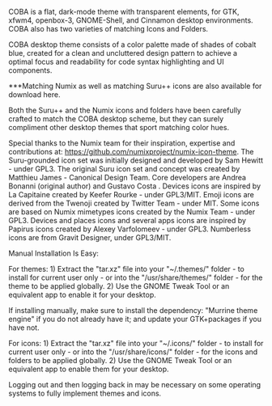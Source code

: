 COBA is a flat, dark-mode theme with transparent elements, for  GTK, xfwm4, openbox-3, GNOME-Shell, and Cinnamon desktop environments. COBA also has two varieties of matching Icons and Folders.

COBA desktop theme consists of a color palette made of shades of cobalt blue, created for a clean and uncluttered design pattern to achieve a optimal focus and readability for code syntax highlighting and UI components. 

***Matching Numix as well as matching Suru++ icons are also available for download here.

Both the Suru++ and the Numix icons and folders have been carefully crafted to match the COBA desktop scheme, but they can surely compliment other desktop themes that sport matching color hues.

Special thanks to the Numix team for their inspiration, expertise and contributions at: https://github.com/numixproject/numix-icon-theme. The Suru-grounded icon set was initially designed and developed by Sam Hewitt - under GPL3. The original Suru icon set and concept was created by Matthieu James - Canonical Design Team. Core developers are Andrea Bonanni (original author) and Gustavo Costa . Devices icons are inspired by La Capitaine created by Keefer Rourke - under GPL3/MIT. Emoji icons are derived from the Twenoji created by Twitter Team - under MIT. Some icons are based on Numix mimetypes icons created by the Numix Team - under GPL3. Devices and places icons and several apps icons are inspired by Papirus icons created by Alexey Varfolomeev - under GPL3. Numberless icons are from Gravit Designer, under GPL3/MIT.


Manual Installation Is Easy:

For themes: 1) Extract the "tar.xz" file into your "~/.themes/" folder - to install for current user only - or into the "/usr/share/themes/" folder - for the theme to be applied globally. 2) Use the GNOME Tweak Tool or an equivalent app to enable it for your desktop.

If installing manually, make sure to install the dependency: "Murrine theme engine" if you do not already have it; and update your GTK+packages if you have not.

For icons: 1) Extract the "tar.xz" file into your "~/.icons/" folder - to install for current user only - or into the "/usr/share/icons/" folder - for the icons and folders to be applied globally. 2) Use the GNOME Tweak Tool or an equivalent app to enable them for your desktop.

Logging out and then logging back in may be necessary on some operating systems to fully implement themes and icons. 
